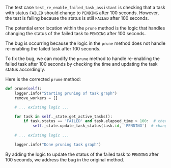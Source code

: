 The test case `test_re_enable_failed_task_assistant` is checking that a task with status `FAILED` should change to `PENDING` after 100 seconds. However, the test is failing because the status is still `FAILED` after 100 seconds.

The potential error location within the `prune` method is the logic that handles changing the status of the failed task to `PENDING` after 100 seconds.

The bug is occurring because the logic in the `prune` method does not handle re-enabling the failed task after 100 seconds.

To fix the bug, we can modify the `prune` method to handle re-enabling the failed task after 100 seconds by checking the time and updating the task status accordingly.

Here is the corrected `prune` method:

```python
def prune(self):
    logger.info("Starting pruning of task graph")
    remove_workers = []

    # ... existing logic ...

    for task in self._state.get_active_tasks():
        if task.status == 'FAILED' and task.elapsed_time > 100:  # check if task has been failed for more than 100 seconds
            self._state.update_task_status(task.id, 'PENDING')  # change status to PENDING
    
    # ... existing logic ...

    logger.info("Done pruning task graph")
```

By adding the logic to update the status of the failed task to `PENDING` after 100 seconds, we address the bug in the original method.